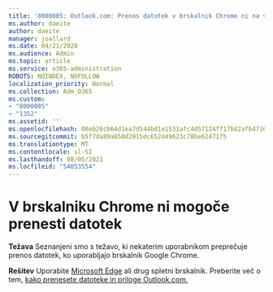 ```yaml
---
title: '8000085: Outlook.com: Prenos datotek v brskalnik Chrome ni na voljo'
ms.author: daeite
author: daeite
manager: joallard
ms.date: 04/21/2020
ms.audience: Admin
ms.topic: article
ms.service: o365-administration
ROBOTS: NOINDEX, NOFOLLOW
localization_priority: Normal
ms.collection: Adm_O365
ms.custom:
- "8000085"
- "1352"
ms.assetid: ''
ms.openlocfilehash: 08eb26cb64d1ea7d544bd1e1531afc4d57124ff17bd2afb471686d066098ce8a
ms.sourcegitcommit: b5f7da89a650d2915dc652449623c78be6247175
ms.translationtype: MT
ms.contentlocale: sl-SI
ms.lasthandoff: 08/05/2021
ms.locfileid: "54053554"
---
```

# <a name="cant-download-files-in-chrome"></a>V brskalniku Chrome ni mogoče prenesti datotek

**Težava** Seznanjeni smo s težavo, ki nekaterim uporabnikom preprečuje prenos datotek, ko uporabljajo brskalnik Google Chrome. 

**Rešitev** Uporabite [Microsoft Edge](https://www.microsoft.com/windows/microsoft-edge) ali drug spletni brskalnik.
Preberite več o tem, [kako prenesete datoteke in priloge Outlook.com.](https://support.office.com/article/8d7c1ea7-4e5f-44ce-bb6e-c5fcc92ba9ab?wt.mc_id=Office_Outlook_com_Alchemy)

